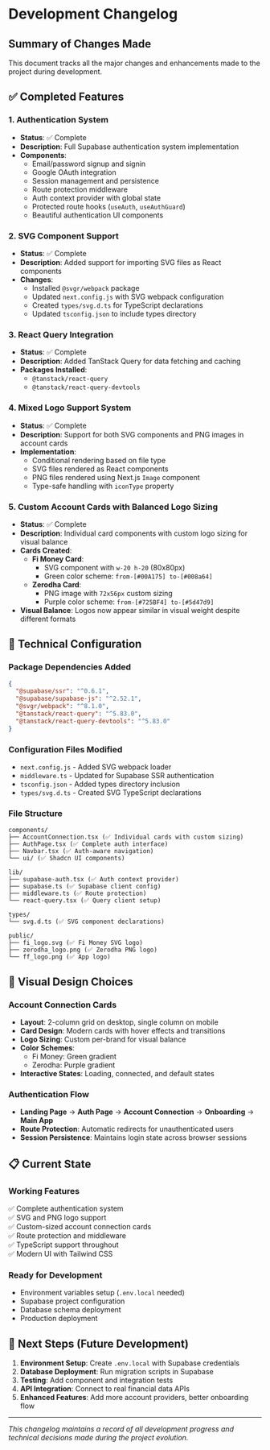 # Development Changelog

## Summary of Changes Made

This document tracks all the major changes and enhancements made to the project during development.

## ✅ Completed Features

### 1. **Authentication System** 
- **Status**: ✅ Complete
- **Description**: Full Supabase authentication system implementation
- **Components**:
  - Email/password signup and signin
  - Google OAuth integration  
  - Session management and persistence
  - Route protection middleware
  - Auth context provider with global state
  - Protected route hooks (`useAuth`, `useAuthGuard`)
  - Beautiful authentication UI components

### 2. **SVG Component Support**
- **Status**: ✅ Complete
- **Description**: Added support for importing SVG files as React components
- **Changes**:
  - Installed `@svgr/webpack` package
  - Updated `next.config.js` with SVG webpack configuration
  - Created `types/svg.d.ts` for TypeScript declarations
  - Updated `tsconfig.json` to include types directory

### 3. **React Query Integration**
- **Status**: ✅ Complete  
- **Description**: Added TanStack Query for data fetching and caching
- **Packages Installed**:
  - `@tanstack/react-query`
  - `@tanstack/react-query-devtools`

### 4. **Mixed Logo Support System**
- **Status**: ✅ Complete
- **Description**: Support for both SVG components and PNG images in account cards
- **Implementation**:
  - Conditional rendering based on file type
  - SVG files rendered as React components
  - PNG files rendered using Next.js `Image` component
  - Type-safe handling with `iconType` property

### 5. **Custom Account Cards with Balanced Logo Sizing**
- **Status**: ✅ Complete
- **Description**: Individual card components with custom logo sizing for visual balance
- **Cards Created**:
  - **Fi Money Card**: 
    - SVG component with `w-20 h-20` (80x80px)
    - Green color scheme: `from-[#00A175] to-[#008a64]`
  - **Zerodha Card**:
    - PNG image with `72x56px` custom sizing  
    - Purple color scheme: `from-[#725BF4] to-[#5d47d9]`
- **Visual Balance**: Logos now appear similar in visual weight despite different formats

## 🔧 Technical Configuration

### Package Dependencies Added
```json
{
  "@supabase/ssr": "^0.6.1",
  "@supabase/supabase-js": "^2.52.1", 
  "@svgr/webpack": "^8.1.0",
  "@tanstack/react-query": "^5.83.0",
  "@tanstack/react-query-devtools": "^5.83.0"
}
```

### Configuration Files Modified
- `next.config.js` - Added SVG webpack loader
- `middleware.ts` - Updated for Supabase SSR authentication  
- `tsconfig.json` - Added types directory inclusion
- `types/svg.d.ts` - Created SVG TypeScript declarations

### File Structure
```
components/
├── AccountConnection.tsx (✅ Individual cards with custom sizing)
├── AuthPage.tsx (✅ Complete auth interface)
├── Navbar.tsx (✅ Auth-aware navigation)
└── ui/ (✅ Shadcn UI components)

lib/
├── supabase-auth.tsx (✅ Auth context provider)
├── supabase.ts (✅ Supabase client config)
├── middleware.ts (✅ Route protection)
└── react-query.tsx (✅ Query client setup)

types/
└── svg.d.ts (✅ SVG component declarations)

public/
├── fi_logo.svg (✅ Fi Money SVG logo)
├── zerodha_logo.png (✅ Zerodha PNG logo)
└── ff_logo.png (✅ App logo)
```

## 🎨 Visual Design Choices

### Account Connection Cards
- **Layout**: 2-column grid on desktop, single column on mobile
- **Card Design**: Modern cards with hover effects and transitions
- **Logo Sizing**: Custom per-brand for visual balance
- **Color Schemes**: 
  - Fi Money: Green gradient
  - Zerodha: Purple gradient
- **Interactive States**: Loading, connected, and default states

### Authentication Flow
- **Landing Page** → **Auth Page** → **Account Connection** → **Onboarding** → **Main App**
- **Route Protection**: Automatic redirects for unauthenticated users
- **Session Persistence**: Maintains login state across browser sessions

## 📋 Current State

### Working Features
✅ Complete authentication system  
✅ SVG and PNG logo support  
✅ Custom-sized account connection cards  
✅ Route protection and middleware  
✅ TypeScript support throughout  
✅ Modern UI with Tailwind CSS  

### Ready for Development
- Environment variables setup (`.env.local` needed)
- Supabase project configuration
- Database schema deployment
- Production deployment

## 🚀 Next Steps (Future Development)

1. **Environment Setup**: Create `.env.local` with Supabase credentials
2. **Database Deployment**: Run migration scripts in Supabase
3. **Testing**: Add component and integration tests
4. **API Integration**: Connect to real financial data APIs
5. **Enhanced Features**: Add more account providers, better onboarding flow

---

*This changelog maintains a record of all development progress and technical decisions made during the project evolution.* 